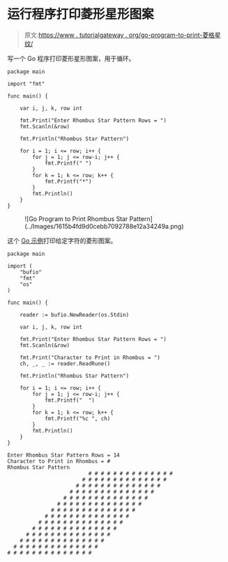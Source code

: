 # 运行程序打印菱形星形图案

> 原文:[https://www . tutorialgateway . org/go-program-to-print-菱格星纹/](https://www.tutorialgateway.org/go-program-to-print-rhombus-star-pattern/)

写一个 Go 程序打印菱形星形图案，用于循环。

```
package main

import "fmt"

func main() {

	var i, j, k, row int

	fmt.Print("Enter Rhombus Star Pattern Rows = ")
	fmt.Scanln(&row)

	fmt.Println("Rhombus Star Pattern")

	for i = 1; i <= row; i++ {
		for j = 1; j <= row-i; j++ {
			fmt.Printf(" ")
		}
		for k = 1; k <= row; k++ {
			fmt.Printf("*")
		}
		fmt.Println()
	}
}
```

<figure class="wp-block-image size-large">![Go Program to Print Rhombus Star Pattern](../Images/1615b4fd9d0cebb7092788e12a34249a.png)</figure>

这个 [Go 示例](https://www.tutorialgateway.org/go-programs/)打印给定字符的菱形图案。

```
package main

import (
	"bufio"
	"fmt"
	"os"
)

func main() {

	reader := bufio.NewReader(os.Stdin)

	var i, j, k, row int

	fmt.Print("Enter Rhombus Star Pattern Rows = ")
	fmt.Scanln(&row)

	fmt.Print("Character to Print in Rhombus = ")
	ch, _, _ := reader.ReadRune()

	fmt.Println("Rhombus Star Pattern")

	for i = 1; i <= row; i++ {
		for j = 1; j <= row-i; j++ {
			fmt.Printf("  ")
		}
		for k = 1; k <= row; k++ {
			fmt.Printf("%c ", ch)
		}
		fmt.Println()
	}
}
```

```
Enter Rhombus Star Pattern Rows = 14
Character to Print in Rhombus = #
Rhombus Star Pattern
                          # # # # # # # # # # # # # # 
                        # # # # # # # # # # # # # # 
                      # # # # # # # # # # # # # # 
                    # # # # # # # # # # # # # # 
                  # # # # # # # # # # # # # # 
                # # # # # # # # # # # # # # 
              # # # # # # # # # # # # # # 
            # # # # # # # # # # # # # # 
          # # # # # # # # # # # # # # 
        # # # # # # # # # # # # # # 
      # # # # # # # # # # # # # # 
    # # # # # # # # # # # # # # 
  # # # # # # # # # # # # # # 
# # # # # # # # # # # # # # 
```